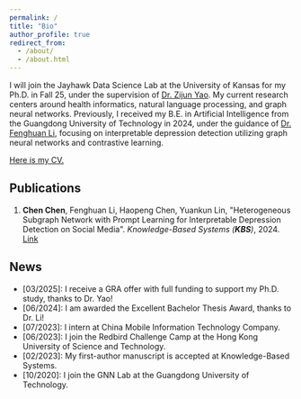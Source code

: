 ```yaml
---
permalink: /
title: "Bio"
author_profile: true
redirect_from: 
  - /about/
  - /about.html
---
```


I will join the Jayhawk Data Science Lab at the University of Kansas for my Ph.D. in Fall 25, under the supervision of [Dr. Zijun Yao](https://ittc.ku.edu/~zyao/). My current research centers around health informatics, natural language processing, and graph neural networks. Previously, I received my B.E. in Artificial Intelligence from the Guangdong University of Technology in 2024, under the guidance of [Dr. Fenghuan Li](https://dblp.org/pid/07/10130.html), focusing on interpretable depression detection utilizing graph neural networks and contrastive learning. 

[Here is my CV.](https://drive.google.com/file/d/15Tjkj__hEPyMDef0W3BPiehrk6DqvqxN/view?usp=sharing)

## Publications
1. **Chen Chen**, Fenghuan Li, Haopeng Chen, Yuankun Lin, "Heterogeneous Subgraph Network with Prompt Learning for Interpretable Depression Detection on Social Media". *Knowledge-Based Systems (**KBS**)*, 2024. [Link](https://doi.org/10.1016/j.knosys.2025.113215)

## News
* [03/2025]: I receive a GRA offer with full funding to support my Ph.D. study, thanks to Dr. Yao!
* [06/2024]: I am awarded the Excellent Bachelor Thesis Award, thanks to Dr. Li!
* [07/2023]: I intern at China Mobile Information Technology Company. 
* [06/2023]: I join the Redbird Challenge Camp at the Hong Kong University of Science and Technology. 
* [02/2023]: My first-author manuscript is accepted at Knowledge-Based Systems. 
* [10/2020]: I join the GNN Lab at the Guangdong University of Technology. 
